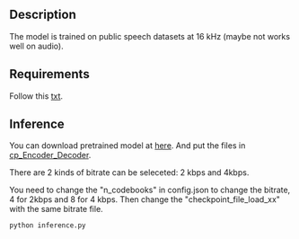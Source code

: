 ## Description
The model is trained on public speech datasets at 16 kHz (maybe not works well on audio).

## Requirements
Follow this [txt](https://github.com/redmist328/APCodec16_speech_infer/tree/main/requirements.txt).

## Inference
You can download pretrained model at [here](http://home.ustc.edu.cn/~redmist/codec/). And put the files in [cp_Encoder_Decoder](https://github.com/redmist328/APCodec16_speech_infer/tree/main/cp_Encoder_Decoder).

There are 2 kinds of bitrate can be seleceted: 2 kbps and 4kbps.

You need to change the "n_codebooks" in config.json to change the bitrate, 4 for 2kbps and 8 for 4 kbps. Then change the "checkpoint_file_load_xx" with the same bitrate file.
```
python inference.py
```
